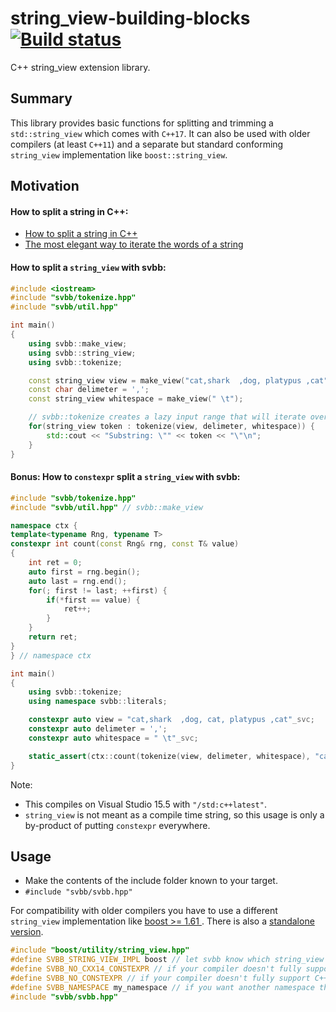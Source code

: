 # string_view-building-blocks [![Build status](https://ci.appveyor.com/api/projects/status/a17s02nvx5xy5tdd?svg=true)](https://ci.appveyor.com/project/simber/string-view-building-blocks)
C++ string_view extension library.
## Summary
This library provides basic functions for splitting and trimming a `std::string_view` which comes with `C++17`. It can also be used with older compilers (at least `C++11`) and a separate but standard conforming `string_view`  implementation like `boost::string_view`.

## Motivation

#### How to split a string in C++:
- [How to split a string in C++](https://www.fluentcpp.com/2017/04/21/how-to-split-a-string-in-c/) 
- [The most elegant way to iterate the words of a string](https://stackoverflow.com/questions/236129/the-most-elegant-way-to-iterate-the-words-of-a-string)

#### How to split a `string_view` with svbb:
```c++
#include <iostream>
#include "svbb/tokenize.hpp"
#include "svbb/util.hpp"

int main()
{
    using svbb::make_view;
    using svbb::string_view;
    using svbb::tokenize;

    const string_view view = make_view("cat,shark  ,dog, platypus ,cat");
    const char delimeter = ',';
    const string_view whitespace = make_view(" \t");

    // svbb::tokenize creates a lazy input range that will iterate over the passed in string without any allocations
    for(string_view token : tokenize(view, delimeter, whitespace)) {
        std::cout << "Substring: \"" << token << "\"\n";
    }
}
```

#### Bonus: How to `constexpr` split a `string_view` with svbb:
```c++
#include "svbb/tokenize.hpp"
#include "svbb/util.hpp" // svbb::make_view

namespace ctx {
template<typename Rng, typename T>
constexpr int count(const Rng& rng, const T& value)
{
    int ret = 0;
    auto first = rng.begin();
    auto last = rng.end();
    for(; first != last; ++first) {
        if(*first == value) {
            ret++;
        }
    }
    return ret;
}
} // namespace ctx

int main()
{
    using svbb::tokenize;
    using namespace svbb::literals;

    constexpr auto view = "cat,shark  ,dog, cat, platypus ,cat"_svc;
    constexpr auto delimeter = ',';
    constexpr auto whitespace = " \t"_svc;

    static_assert(ctx::count(tokenize(view, delimeter, whitespace), "cat"_svc) == 3);
}
```
Note:
* This compiles on Visual Studio 15.5 with `"/std:c++latest"`.
* `string_view` is not meant as a compile time string, so this usage is only a by-product of putting `constexpr` everywhere.

## Usage
- Make the contents of the include folder known to your target.
- `#include "svbb/svbb.hpp"`

For compatibility with older compilers you have to use a different `string_view` implementation like [boost >= 1.61 ](http://www.boost.org/doc/libs/1_61_0/boost/utility/string_view.hpp). There is also a [standalone version](https://github.com/tcbrindle/cpp17_headers).

```c++
#include "boost/utility/string_view.hpp"
#define SVBB_STRING_VIEW_IMPL boost // let svbb know which string_view to use
#define SVBB_NO_CXX14_CONSTEXPR // if your compiler doesn't fully support C++14 constexpr
#define SVBB_NO_CONSTEXPR // if your compiler doesn't fully support C++11 constexpr
#define SVBB_NAMESPACE my_namespace // if you want another namespace than svbb
#include "svbb/svbb.hpp"
```

